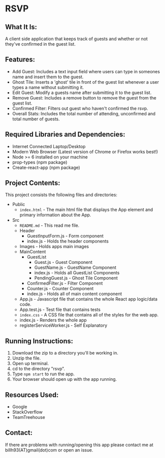# RSVP

## What It Is:
A client side application that keeps track of guests and whether or not they've confirmed in the guest list.

## Features:
* Add Guest: Includes a text input field where users can type in someones name and insert them to the guest.
* Ghost Tile: Inserts a 'ghost' tile in front of the guest list whenever a user types a name without submitting it.
* Edit Guest: Modify a guests name after submitting it to the guest list.
* Remove Guest: Includes a remove button to remove the guest from the guest list.
* Confirmed Filter: Filters out guest who haven't confirmed the rsvp.
* Overall Stats: Includes the total number of attending, unconfirmed and total number of guests.

## Required Libraries and Dependencies:
* Internet Connected Laptop/Desktop
* Modern Web Browser (Latest version of Chrome or Firefox works best!)
* Node >= 6 installed on your machine
* prop-types (npm package)
* Create-react-app (npm package)

## Project Contents:
This project consists the following files and directories:

- Public
  - `index.html` - The main html file that displays the App element and primary information about the App.
- Src
    - `README.md` - This read me file.
    - Header
      - GuestInputForm.js - Form component
      - index.js - Holds the header components
    - Images - Holds apps main images
    - MainContent
      - GuestList
          - Guest.js - Guest Component
          - GuestName.js - GuestName Component
          - index.js - Holds all GuestList Components
          - PendingGuest.js - Ghost Tile Component
      - ConfirmedFilter.js - Filter Component
      - Counter.js - Counter Component
      - index.js - Holds all of main content component
    - App.js - Javascript file that contains the whole React app logic/data code.
    - App.test.js - Test file that contains tests
    - `index.css` - A CSS file that contains all of the styles for the web app.
    - index.js - Renders the whole app
    - registerServiceWorker.js - Self Explanatory


## Running Instructions:
1. Download the zip to a directory you'll be working in.
2. Unzip the file.
3. Open up terminal.
4. cd to the directory "rsvp".
5. Type `npm start` to run the app.
6. Your browser should open up with the app running.

## Resources Used:
* Google
* StackOverflow
* TeamTreehouse

## Contact:
If there are problems with running/opening this app please contact me at billh93(AT)gmail(dot)com or open an issue.
